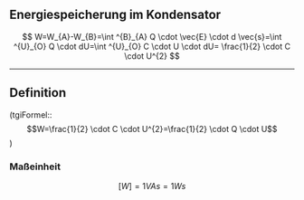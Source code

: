 ## Energiespeicherung im Kondensator
$$
W=W_{A}-W_{B}=\int ^{B}_{A} Q \cdot \vec{E} \cdot d \vec{s}=\int ^{U}_{O} Q \cdot dU=\int ^{U}_{O} C \cdot U \cdot dU= \frac{1}{2} \cdot C \cdot U^{2}
$$

---
## Definition 
(tgiFormel::$$W=\frac{1}{2} \cdot C \cdot U^{2}=\frac{1}{2} \cdot Q \cdot U$$)

### Maßeinheit
$$
[W]=1VAs=1Ws
$$